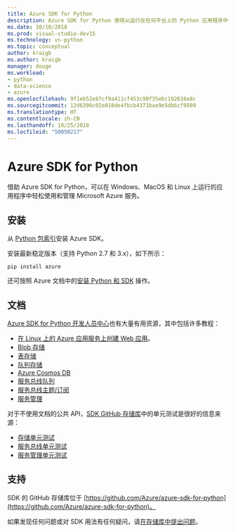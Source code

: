 ```yaml
---
title: Azure SDK for Python
description: Azure SDK for Python 使得从运行在任何平台上的 Python 应用程序中使用 Microsoft Azure 服务更加方便。
ms.date: 10/10/2018
ms.prod: visual-studio-dev15
ms.technology: vs-python
ms.topic: conceptual
author: kraigb
ms.author: kraigb
manager: douge
ms.workload:
- python
- data-science
- azure
ms.openlocfilehash: 9f1eb52e87cf9a411cf453c90f35ebc192616e8c
ms.sourcegitcommit: 12d6398c02e818de4fbcb4371bae9e5db6cf9509
ms.translationtype: HT
ms.contentlocale: zh-CN
ms.lasthandoff: 10/25/2018
ms.locfileid: "50050217"
---
```

# <a name="azure-sdk-for-python"></a>Azure SDK for Python

借助 Azure SDK for Python，可以在 Windows、MacOS 和 Linux 上运行的应用程序中轻松使用和管理 Microsoft Azure 服务。

## <a name="installation"></a>安装

从 [Python 包索引](https://pypi.python.org/pypi/azure)安装 Azure SDK。

安装最新稳定版本（支持 Python 2.7 和 3.x），如下所示：

```command
pip install azure
```

还可按照 Azure 文档中的[安装 Python 和 SDK](https://docs.microsoft.com/azure/python-how-to-install/) 操作。

## <a name="documentation"></a>文档

[Azure SDK for Python 开发人员中心](https://docs.microsoft.com/python/azure/?view=azure-python)也有大量有用资源，其中包括许多教程：

- [在 Linux 上的 Azure 应用服务上创建 Web 应用](/azure/app-service/containers/quickstart-python)。
- [Blob 存储](/azure/storage/blobs/storage-quickstart-blobs-python)
- [表存储](/azure/cosmos-db/table-storage-how-to-use-python)
- [队列存储](/azure/storage/storage-python-how-to-use-queue-storage)
- [Azure Cosmos DB](/azure/cosmos-db/sql-api-python-application)
- [服务总线队列](/azure/service-bus-messaging/service-bus-python-how-to-use-queues)
- [服务总线主题/订阅](/azure/service-bus-messaging/service-bus-python-how-to-use-topics-subscriptions)
- [服务管理](/azure/cloud-services/cloud-services-python-how-to-use-service-management)

对于不使用文档的公共 API，[SDK GitHub 存储库](https://github.com/Azure/azure-sdk-for-python)中的单元测试是很好的信息来源：

- [存储单元测试](https://github.com/Azure/azure-storage-python/tree/master/tests)
- [服务总线单元测试](https://github.com/Azure/azure-sdk-for-python/tree/master/azure-servicebus/tests)
- [服务管理单元测试](https://github.com/Azure/azure-sdk-for-python/tree/master/azure-servicemanagement-legacy/tests)

## <a name="support"></a>支持

SDK 的 GitHub 存储库位于 [https://github.com/Azure/azure-sdk-for-python](https://github.com/Azure/azure-sdk-for-python)。

如果发现任何问题或对 SDK 用法有任何疑问，请[在存储库中提出问题](https://github.com/Azure/azure-sdk-for-python/issues)。
